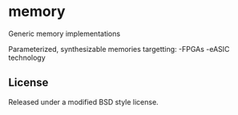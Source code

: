 # memory
Generic memory implementations

Parameterized, synthesizable memories targetting:
-FPGAs
-eASIC technology

<h2>License</h2>
Released under a modified BSD style license.

